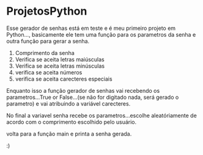 # ProjetosPython
 Esse gerador de senhas está em teste e é meu primeiro projeto em Python..., basicamente ele tem uma função para os parametros da senha e outra função para gerar a senha.

 1. Comprimento da senha
 2. Verifica se aceita letras maiúsculas
 3. Verifica se aceita letras minúsculas
 4. verifica se aceita números
 5. verifica se aceita carecteres especiais

 Enquanto isso a função gerador de senhas vai recebendo os parametros...True or False...(se não for digitado nada, será gerado o parametro) e vai atribuindo a variável carecteres.

 No final a variavel senha recebe os parametros...escolhe aleatóriamente de acordo com o comprimento escolhido pelo usuário.

 volta para a função main e printa a senha gerada.

 :)